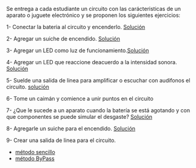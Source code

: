 Se entrega a cada estudiante un circuito con las carácteristicas de un aparato o juguete electrónico y se proponen los siguientes ejercicios:

1- Conectar la bateria al circuito y encenderlo. [Solución](solucion001.md) 

2- Agregar un suiche de encendido. [Solución](solucion200.md)

3- Agregar un LED como luz de funcionamiento.[Solución](solucion300.md)

4- Agregar un LED que reaccione deacuerdo a la intensidad sonora. [Solución](solucion400.md)

5- Suelde una salida de linea para amplificar o escuchar con audifonos el circuito. [solución](solucion500.md)

6- Tome un caimán y comience a unir puntos en el circuito

7- ¿Que le sucede a un aparato cuando la batería se está agotando y con que componentes se puede simular el desgaste? [Solución](solucion700.md)

8- Agregarle un suiche para el encendido. [Solución](solucion800.md)

9- Crear una salida de linea para el circuito. 
* [método sencillo](solucion900.md) 
* [método ByPass](solucion901.md) 


